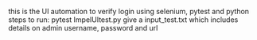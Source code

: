this is the UI automation to verify login using selenium, pytest and python
steps to run:
pytest ImpelUItest.py 
give a input_test.txt which includes details on admin username, password and url

